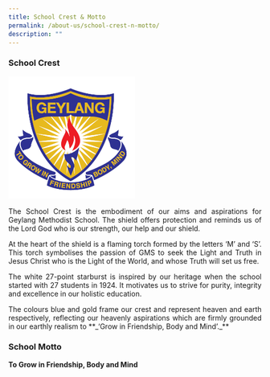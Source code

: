 ```yaml
---
title: School Crest & Motto
permalink: /about-us/school-crest-n-motto/
description: ""
---
```

### School Crest

<img src="/images/GMSP%20Logo%20-%20Colour.png" 
    style="width:50%">

<p style="text-align: justify;">The School Crest is the embodiment of our aims and aspirations for Geylang Methodist School. The shield offers protection and reminds us of the Lord God who is our strength, our help and our shield.

<p style="text-align: justify;">At the heart of the shield is a flaming torch formed by the letters ‘M’ and ‘S’. This torch symbolises the passion of GMS to seek the Light and Truth in Jesus Christ who is the Light of the World, and whose Truth will set us free.

<p style="text-align: justify;">The white 27-point starburst is inspired by our heritage when the school started with 27 students in 1924. It motivates us to strive for purity, integrity and excellence in our holistic education.  

<p style="text-align: justify;">The colours blue and gold frame our crest and represent heaven and earth respectively, reflecting our heavenly aspirations which are firmly grounded in our earthly realism to **_‘Grow in Friendship, Body and Mind’._**

### School Motto

**To Grow in Friendship, Body and Mind**